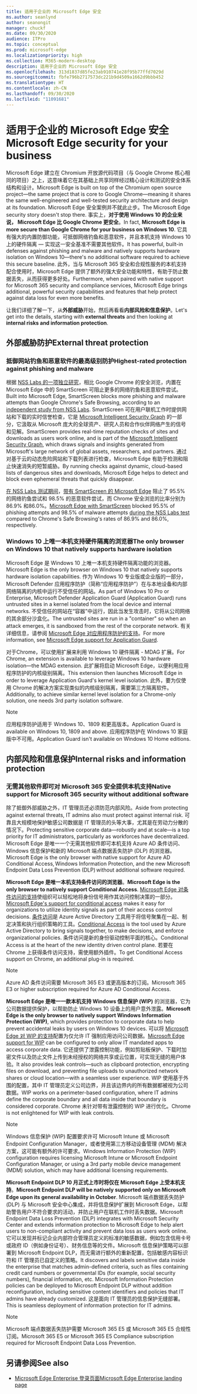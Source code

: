 ```yaml
---
title: 适用于企业的 Microsoft Edge 安全
ms.author: seanlynd
author: seanongit
manager: chuckf
ms.date: 09/30/2020
audience: ITPro
ms.topic: conceptual
ms.prod: microsoft-edge
ms.localizationpriority: high
ms.collection: M365-modern-desktop
description: 适用于企业的 Microsoft Edge 安全
ms.openlocfilehash: 313d1837d85fe23ab910741e28f95b77ffd7029d
ms.sourcegitcommit: fbfe796b2717573dc221b9d4509a1662d9bbb452
ms.translationtype: HT
ms.contentlocale: zh-CN
ms.lasthandoff: 09/30/2020
ms.locfileid: "11091681"
---
```

# <span data-ttu-id="2d6a1-103">适用于企业的 Microsoft Edge 安全</span><span class="sxs-lookup"><span data-stu-id="2d6a1-103">Microsoft Edge security for your business</span></span>

<span data-ttu-id="2d6a1-104">Microsoft Edge 建立在 Chromium 开放源代码项目（与 Google Chrome 核心相同的项目）之上，这意味着它在其基础上共享同样经过精心设计和测试的安全体系结构和设计。</span><span class="sxs-lookup"><span data-stu-id="2d6a1-104">Microsoft Edge is built on top of the Chromium open source project—the same project that is core to Google Chrome—meaning it shares the same well-engineered and well-tested security architecture and design at its foundation.</span></span> <span data-ttu-id="2d6a1-105">Microsoft Edge 安全案例并不就此止步。</span><span class="sxs-lookup"><span data-stu-id="2d6a1-105">The Microsoft Edge security story doesn't stop there.</span></span> <span data-ttu-id="2d6a1-106">事实上，**对于使用 Windows 10 的企业来说， Microsoft Edge 比 Google Chrome 更安全**。</span><span class="sxs-lookup"><span data-stu-id="2d6a1-106">In fact, **Microsoft Edge is more secure than Google Chrome for your business on Windows 10**.</span></span> <span data-ttu-id="2d6a1-107">它具有强大的内置防御功能，可抵御网络钓鱼和恶意软件，并且本机支持 Windows 10 上的硬件隔离 — 实现这一安全基准不需要其他软件。</span><span class="sxs-lookup"><span data-stu-id="2d6a1-107">It has powerful, built-in defenses against phishing and malware and natively supports hardware isolation on Windows 10—there's no additional software required to achieve this secure baseline.</span></span> <span data-ttu-id="2d6a1-108">此外，当与 Microsoft 365 安全和合规性服务的本机支持配合使用时，Microsoft Edge 提供了额外的强大安全功能和特性，有助于防止数据丢失，从而获得更多好处。</span><span class="sxs-lookup"><span data-stu-id="2d6a1-108">Furthermore, when paired with native support for Microsoft 365 security and compliance services, Microsoft Edge brings additional, powerful security capabilities and features that help protect against data loss for even more benefits.</span></span>

<span data-ttu-id="2d6a1-109">让我们详细了解一下，从**外部威胁**开始，然后再看看**内部风险和信息保护**。</span><span class="sxs-lookup"><span data-stu-id="2d6a1-109">Let's get into the details, starting with **external threats** and then looking at **internal risks and information protection**.</span></span>

## <span data-ttu-id="2d6a1-110">外部威胁防护</span><span class="sxs-lookup"><span data-stu-id="2d6a1-110">External threat protection</span></span>

### <span data-ttu-id="2d6a1-111">抵御网站钓鱼和恶意软件的最高级别防护</span><span class="sxs-lookup"><span data-stu-id="2d6a1-111">Highest-rated protection against phishing and malware</span></span>

<span data-ttu-id="2d6a1-112">根据 [NSS Labs 的一项独立研究](https://www.nsslabs.com/tested-technologies/web-browser-security-wbs/)，相比 Google Chrome 的安全浏览，内置在 Microsoft Edge 中的 SmartScreen 可阻止更多的网络钓鱼和恶意软件尝试。</span><span class="sxs-lookup"><span data-stu-id="2d6a1-112">Built into Microsoft Edge, SmartScreen blocks more phishing and malware attempts than Google Chrome's Safe Browsing, according to an [independent study from NSS Labs](https://www.nsslabs.com/tested-technologies/web-browser-security-wbs/).</span></span> <span data-ttu-id="2d6a1-113">SmartScreen 可在用户联机工作时提供网站和下载的实时信誉检查，它是 [Microsoft Intelligent Security Graph](https://www.microsoft.com/microsoft-365/windows/intelligent-security) 的一部分，它汲取从 Microsoft 庞大的全球资产、研究人员和合作伙伴网络产生的信号和见解。</span><span class="sxs-lookup"><span data-stu-id="2d6a1-113">SmartScreen provides real-time reputation checks of sites and downloads as users work online, and is part of the [Microsoft Intelligent Security Graph](https://www.microsoft.com/microsoft-365/windows/intelligent-security), which draws signals and insights generated from Microsoft's large network of global assets, researchers, and partners.</span></span> <span data-ttu-id="2d6a1-114">通过对基于云的动态危险网站和下载列表进行检查，Microsoft Edge 有助于检测和阻止快速消失的短暂威胁。</span><span class="sxs-lookup"><span data-stu-id="2d6a1-114">By running checks against dynamic, cloud-based lists of dangerous sites and downloads, Microsoft Edge helps to detect and block even ephemeral threats that quickly disappear.</span></span>  

<span data-ttu-id="2d6a1-115">[在 NSS Labs 测试期间](https://www.nsslabs.com/tested-technologies/web-browser-security-wbs/)，[带有 SmartScreen 的 Microsoft Edge](https://docs.microsoft.com//DeployEdge/microsoft-edge-security-smartscreen) 阻止了 95.5% 的网络钓鱼尝试和 98.5% 的恶意软件尝试，而 Chrome 安全浏览的比率分别为 86.9% 和86.0%。</span><span class="sxs-lookup"><span data-stu-id="2d6a1-115">[Microsoft Edge with SmartScreen](https://docs.microsoft.com//DeployEdge/microsoft-edge-security-smartscreen) blocked 95.5% of phishing attempts and 98.5% of malware attempts [during the NSS Labs test](https://www.nsslabs.com/tested-technologies/web-browser-security-wbs/) compared to Chrome's Safe Browsing's rates of 86.9% and 86.0%, respectively.</span></span>

### <span data-ttu-id="2d6a1-116">Windows 10 上唯一本机支持硬件隔离的浏览器</span><span class="sxs-lookup"><span data-stu-id="2d6a1-116">The only browser on Windows 10 that natively supports hardware isolation</span></span>

<span data-ttu-id="2d6a1-117">Microsoft Edge 是 Windows 10 上唯一本机支持硬件隔离功能的浏览器。</span><span class="sxs-lookup"><span data-stu-id="2d6a1-117">Microsoft Edge is the only browser on Windows 10 that natively supports hardware isolation capabilities.</span></span> <span data-ttu-id="2d6a1-118">作为 Windows 10 专业版或企业版的一部分，Microsoft Defender 应用程序防护（简称“应用程序防护”）在与本地设备和内部网络隔离的内核中运行不受信任的网站。</span><span class="sxs-lookup"><span data-stu-id="2d6a1-118">As part of Windows 10 Pro or Enterprise, Microsoft Defender Application Guard (Application Guard) runs untrusted sites in a kernel isolated from the local device and internal networks.</span></span> <span data-ttu-id="2d6a1-119">不受信任的网站在“容器”中运行，因此当发生攻击时，它将从公司网络的其余部分沙盒化。</span><span class="sxs-lookup"><span data-stu-id="2d6a1-119">The untrusted sites are run in a "container" so when an attack emerges, it is sandboxed from the rest of the corporate network.</span></span> <span data-ttu-id="2d6a1-120">有关详细信息，请参阅 [Microsoft Edge 对应用程序防护的支持](https://docs.microsoft.com/DeployEdge/microsoft-edge-security-windows-defender-application-guard)。</span><span class="sxs-lookup"><span data-stu-id="2d6a1-120">For more information, see [Microsoft Edge support for Application Guard](https://docs.microsoft.com/DeployEdge/microsoft-edge-security-windows-defender-application-guard).</span></span>

<span data-ttu-id="2d6a1-121">对于Chrome，可以使用扩展来利用 Windows 10 硬件隔离 - MDAG 扩展。</span><span class="sxs-lookup"><span data-stu-id="2d6a1-121">For Chrome, an extension is available to leverage Windows 10 hardware isolation—the MDAG extension.</span></span> <span data-ttu-id="2d6a1-122">此扩展将启动 Microsoft Edge，以便利用应用程序防护的内核级别隔离。</span><span class="sxs-lookup"><span data-stu-id="2d6a1-122">This extension then launches Microsoft Edge in order to leverage Application Guard's kernel level isolation.</span></span> <span data-ttu-id="2d6a1-123">此外，要为仅使用 Chrome 的解决方案实现类似的内核级别隔离，需要第三方隔离软件。</span><span class="sxs-lookup"><span data-stu-id="2d6a1-123">Additionally, to achieve similar kernel level isolation for a Chrome-only solution, one needs 3rd party isolation software.</span></span>

> [!NOTE]
> <span data-ttu-id="2d6a1-124">应用程序防护适用于 Windows 10、1809 和更高版本。</span><span class="sxs-lookup"><span data-stu-id="2d6a1-124">Application Guard is available on Windows 10, 1809 and above.</span></span> <span data-ttu-id="2d6a1-125">应用程序防护在 Windows 10 家庭版中不可用。</span><span class="sxs-lookup"><span data-stu-id="2d6a1-125">Application Guard isn't available on Windows 10 Home editions.</span></span>

## <span data-ttu-id="2d6a1-126">内部风险和信息保护</span><span class="sxs-lookup"><span data-stu-id="2d6a1-126">Internal risks and information protection</span></span>

### <span data-ttu-id="2d6a1-127">无需其他软件即可对 Microsoft 365 安全提供本机支持</span><span class="sxs-lookup"><span data-stu-id="2d6a1-127">Native support for Microsoft 365 security without additional software</span></span>

<span data-ttu-id="2d6a1-128">除了抵御外部威胁之外，IT 管理员还必须防范内部风险。</span><span class="sxs-lookup"><span data-stu-id="2d6a1-128">Aside from protecting against external threats, IT admins also must protect against internal risk.</span></span> <span data-ttu-id="2d6a1-129">可靠且大规模地保护敏感公司数据是 IT 管理员的头等大事，尤其是在劳动力分散的情况下。</span><span class="sxs-lookup"><span data-stu-id="2d6a1-129">Protecting sensitive corporate data—robustly and at scale—is a top priority for IT administrators, particularly as workforces have decentralized.</span></span> <span data-ttu-id="2d6a1-130">Microsoft Edge 是唯一一个无需其他软件即可本机支持 Azure AD 条件访问、Windows 信息保护和新的 Microsoft 端点数据丢失防护 (DLP) 的浏览器。</span><span class="sxs-lookup"><span data-stu-id="2d6a1-130">Microsoft Edge is the only browser with native support for Azure AD Conditional Access, Windows Information Protection, and the new Microsoft Endpoint Data Loss Prevention (DLP) without additional software required.</span></span>

<span data-ttu-id="2d6a1-131">**Microsoft Edge 是唯一本机支持条件访问的浏览器**。</span><span class="sxs-lookup"><span data-stu-id="2d6a1-131">**Microsoft Edge is the only browser to natively support Conditional Access**.</span></span> <span data-ttu-id="2d6a1-132">[Microsoft Edge 对条件访问的支持](https://docs.microsoft.com/DeployEdge/security-overview#conditional-access)使组织可以轻松地将身份信号用作其访问控制决策的一部分。</span><span class="sxs-lookup"><span data-stu-id="2d6a1-132">[Microsoft Edge's support for conditional access](https://docs.microsoft.com/DeployEdge/security-overview#conditional-access) makes it easy for organizations to utilize identity signals as part of their access control decisions.</span></span> <span data-ttu-id="2d6a1-133">[条件访问](https://docs.microsoft.com/azure/active-directory/conditional-access/overview)是 Azure Active Directory 工具用于将信号聚集在一起、制定决策和执行组织策略的工具。</span><span class="sxs-lookup"><span data-stu-id="2d6a1-133">[Conditional Access](https://docs.microsoft.com/azure/active-directory/conditional-access/overview) is the tool used by Azure Active Directory to bring signals together, to make decisions, and enforce organizational policies.</span></span> <span data-ttu-id="2d6a1-134">条件访问是新的身份驱动控制平面的核心。</span><span class="sxs-lookup"><span data-stu-id="2d6a1-134">Conditional Access is at the heart of the new identity driven control plane.</span></span> <span data-ttu-id="2d6a1-135">若要在 Chrome 上获得条件访问支持，需使用额外插件。</span><span class="sxs-lookup"><span data-stu-id="2d6a1-135">To get Conditional Access support on Chrome, an additional plug-in is required.</span></span>

> [!NOTE]
> <span data-ttu-id="2d6a1-136">Azure AD 条件访问需要 Microsoft 365 E3 或更高版本的订阅。</span><span class="sxs-lookup"><span data-stu-id="2d6a1-136">Microsoft 365 E3 or higher subscription required for Azure AD Conditional Access.</span></span>

<span data-ttu-id="2d6a1-137">**Microsoft Edge 是唯一一款本机支持 Windows 信息保护 (WIP)** 的浏览器，它为公司数据提供保护，以帮助防止 Windows 10 设备上的用户意外泄露。</span><span class="sxs-lookup"><span data-stu-id="2d6a1-137">**Microsoft Edge is the only browser to natively support Windows Information Protection (WIP)**, which provides protection to corporate data to help prevent accidental leaks by users on Windows 10 devices.</span></span> <span data-ttu-id="2d6a1-138">可以将 [Microsoft Edge 对 WIP 的支持](https://docs.microsoft.com/DeployEdge/microsoft-edge-security-windows-information-protection)配置为仅允许 IT 强制应用访问公司数据。</span><span class="sxs-lookup"><span data-stu-id="2d6a1-138">[Microsoft Edge support for WIP](https://docs.microsoft.com/DeployEdge/microsoft-edge-security-windows-information-protection) can be configured to only allow IT mandated apps to access corporate data.</span></span> <span data-ttu-id="2d6a1-139">它还提供了泄露控制功能，例如剪贴板保护、下载时加密文件以及防止文件上传到未经授权的网络共享或云位置，可实现无缝的用户体验。</span><span class="sxs-lookup"><span data-stu-id="2d6a1-139">It also provides leak controls—such as clipboard protection, encrypting files on download, and preventing file uploads to unauthorized network shares or cloud location—with a seamless user experience.</span></span> <span data-ttu-id="2d6a1-140">WIP 使用基于外围的配置，其中 IT 管理员定义公司边界，并且该边界内的所有数据都被视为公司数据。</span><span class="sxs-lookup"><span data-stu-id="2d6a1-140">WIP works on a perimeter-based configuration, where IT admins define the corporate boundary and all data inside that boundary is considered corporate.</span></span> <span data-ttu-id="2d6a1-141">Chrome 未针对带有泄露控制的 WIP 进行优化。</span><span class="sxs-lookup"><span data-stu-id="2d6a1-141">Chrome is not enlightened for WIP with leak controls.</span></span>

> [!NOTE]
> <span data-ttu-id="2d6a1-142">Windows 信息保护 (WIP) 配置要求许可 Microsoft Intune 或 Microsoft Endpoint Configuration Manager，或者使用第三方移动设备管理 (MDM) 解决方案，这可能有额外的许可要求。</span><span class="sxs-lookup"><span data-stu-id="2d6a1-142">Windows Information Protection (WIP) configuration requires licensing Microsoft Intune or Microsoft Endpoint Configuration Manager, or using a 3rd party mobile device management (MDM) solution, which may have additional licensing requirements.</span></span>

<span data-ttu-id="2d6a1-143">**Microsoft Endpoint DLP 10 月正式上市时将仅在 Microsoft Edge 上受本机支持**。</span><span class="sxs-lookup"><span data-stu-id="2d6a1-143">**Microsoft Endpoint DLP will be natively supported only on Microsoft Edge upon its general availability in October**.</span></span> <span data-ttu-id="2d6a1-144">Microsoft 端点数据丢失防护 (DLP) 与 Microsoft 安全中心集成，并将信息保护扩展到 Microsoft Edge，以帮助警告用户不符合要求的活动，并防止用户在联机工作时丢失数据。</span><span class="sxs-lookup"><span data-stu-id="2d6a1-144">Microsoft Endpoint Data Loss Prevention (DLP) integrates with Microsoft Security Center and extends information protection to Microsoft Edge to help alert users to non-compliant activity and prevent data loss as users work online.</span></span> <span data-ttu-id="2d6a1-145">它可以发现并标记企业内部符合管理员定义的标准的敏感数据，例如包含信用卡号或政府 ID（例如身份证号）、财务信息等的文件。Microsoft 信息保护策略可以部署到 Microsoft Endpoint DLP，而无需进行额外的重新配置，包括敏感内容标识符和 IT 管理员已自定义的策略。</span><span class="sxs-lookup"><span data-stu-id="2d6a1-145">It discovers and labels sensitive data inside the enterprise that matches admin-defined criteria, such as files containing credit card numbers or governmental IDs (for example, social security numbers), financial information, etc. Microsoft Information Protection policies can be deployed to Microsoft Endpoint DLP without addition reconfiguration, including sensitive content identifiers and policies that IT admins have already customized.</span></span> <span data-ttu-id="2d6a1-146">这是面向 IT 管理员的信息保护无缝部署。</span><span class="sxs-lookup"><span data-stu-id="2d6a1-146">This is seamless deployment of information protection for IT admins.</span></span>

> [!NOTE]
> <span data-ttu-id="2d6a1-147">Microsoft 端点数据丢失防护需要 Microsoft 365 E5 或 Microsoft 365 E5 合规性订阅。</span><span class="sxs-lookup"><span data-stu-id="2d6a1-147">Microsoft 365 E5 or Microsoft 365 E5 Compliance subscription required for Microsoft Endpoint Data Loss Prevention.</span></span>

## <span data-ttu-id="2d6a1-148">另请参阅</span><span class="sxs-lookup"><span data-stu-id="2d6a1-148">See also</span></span>

- [<span data-ttu-id="2d6a1-149">Microsoft Edge Enterprise 登录页面</span><span class="sxs-lookup"><span data-stu-id="2d6a1-149">Microsoft Edge Enterprise landing page</span></span>](https://aka.ms/EdgeEnterprise)
